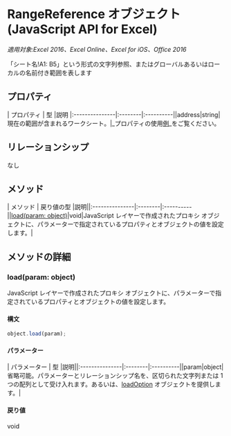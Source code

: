 # RangeReference オブジェクト (JavaScript API for Excel)

_適用対象:Excel 2016、Excel Online、Excel for iOS、Office 2016_

「シート名!A1: B5」という形式の文字列参照、またはグローバルあるいはローカルの名前付き範囲を表します

## プロパティ

| プロパティ	  | 型	|説明
|:---------------|:--------|:----------||address|string|現在の範囲が含まれるワークシート。|_プロパティの使用[例](#property-access-examples)_をご覧ください。

## リレーションシップ
なし


## メソッド

| メソッド		  | 戻り値の型	|説明||:---------------|:--------|:----------||[load(param: object)](#loadparam-object)|void|JavaScript レイヤーで作成されたプロキシ オブジェクトに、パラメーターで指定されているプロパティとオブジェクトの値を設定します。|

## メソッドの詳細


### load(param: object)
JavaScript レイヤーで作成されたプロキシ オブジェクトに、パラメーターで指定されているプロパティとオブジェクトの値を設定します。

#### 構文
```js
object.load(param);
```

#### パラメーター
| パラメーター	  | 型	|説明||:---------------|:--------|:----------||param|object|省略可能。パラメーターとリレーションシップ名を、区切られた文字列または 1 つの配列として受け入れます。あるいは、[loadOption](loadoption.md) オブジェクトを提供します。|

#### 戻り値
void

